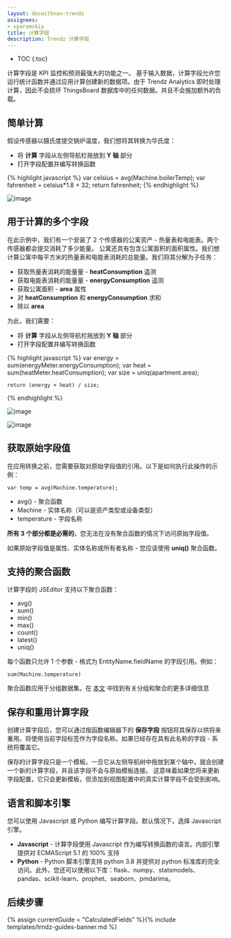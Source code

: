```yaml
---
layout: docwithnav-trendz
assignees:
- vparomskiy
title: 计算字段
description: Trendz 计算字段
---
```


* TOC
{:toc}

计算字段是 KPI 监控和预测最强大的功能之一。
基于输入数据，计算字段允许您运行统计函数并通过应用计算创建新的数据项。由于 Trendz Analytics 即时处理计算，因此不会损坏 ThingsBoard 数据库中的任何数据。并且不会施加额外的负载。


## 简单计算

假设传感器以摄氏度提交锅炉温度，我们想将其转换为华氏度：

* 将 **计算** 字段从左侧导航栏拖放到 **Y 轴** 部分
* 打开字段配置并编写转换函数

{% highlight javascript %}
    var celsius = avg(Machine.boilerTemp);
    var fahrenheit = celsius*1.8 + 32;
    return fahrenheit;
{% endhighlight %}   

![image](/images/trendz/calculated-simple.png)

## 用于计算的多个字段

在此示例中，我们有一个安装了 2 个传感器的公寓资产 - 热量表和电能表。两个传感器都会提交消耗了多少能量。
公寓还具有包含公寓面积的面积属性。我们想计算公寓中每平方米的热量表和电能表消耗的总能量。我们将其分解为子任务：

* 获取热量表消耗的能量量 - **heatConsumption** 遥测
* 获取电能表消耗的能量量 - **energyConsumption** 遥测
* 获取公寓面积 - **area** 属性
* 对 **heatConsumption** 和 **energyConsumption** 求和
* 除以 **area**

为此，我们需要：
* 将 **计算** 字段从左侧导航栏拖放到 **Y 轴** 部分
* 打开字段配置并编写转换函数  
  
{% highlight javascript %}
    var energy = sum(energyMeter.energyConsumption);
    var heat = sum(heatMeter.heatConsumption);
    var size = uniq(apartment.area);
    
    return (energy + heat) / size;
{% endhighlight %}   

![image](/images/trendz/calculated-complex-config.png)

![image](/images/trendz/calculated-complex-result.png)

## 获取原始字段值

在应用转换之前，您需要获取对原始字段值的引用。以下是如何执行此操作的示例：

```
var temp = avg(Machine.temperature);
```

* avg() - 聚合函数
* Machine - 实体名称（可以是资产类型或设备类型）
* temperature - 字段名称

**所有 3 个部分都是必需的**，您无法在没有聚合函数的情况下访问原始字段值。

如果原始字段值是属性、实体名称或所有者名称 - 您应该使用 **uniq()** 聚合函数。

## 支持的聚合函数

计算字段的 JSEditor 支持以下聚合函数：

* avg()
* sum()
* min()
* max()
* count()
* latest()
* uniq()

每个函数只允许 1 个参数 - 格式为 EntityName.fieldName 的字段引用。例如：

```
sum(Machine.temperature)
```

聚合函数应用于分组数据集。在 [本文](/docs/trendz/data-grouping-aggregation/) 中找到有关分组和聚合的更多详细信息

## 保存和重用计算字段

创建计算字段后，您可以通过按函数编辑器下的 **保存字段** 按钮将其保存以供将来重用。将使用当前字段标签作为字段名称。如果已经存在具有此名称的字段 - 系统将覆盖它。

保存的计算字段只是一个模板。一旦它从左侧导航树中拖放到某个轴中，就会创建一个新的计算字段，并且该字段不会与原始模板连接。
这意味着如果您将来更新字段配置，它只会更新模板，但添加到视图配置中的真实计算字段不会受到影响。

## 语言和脚本引擎

您可以使用 Javascript 或 Python 编写计算字段。默认情况下，选择 Javascript 引擎。

* **Javascript** - 计算字段使用 Javascript 作为编写转换函数的语言。内部引擎提供对 ECMAScript 5.1 的 100% 支持
* **Python** - Python 脚本引擎支持 python 3.8 并提供对 python 标准库的完全访问。此外，您还可以使用以下库：flask、numpy、statsmodels、pandas、scikit-learn、prophet、seaborn、pmdarima。

## 后续步骤

{% assign currentGuide = "CalculatedFields" %}{% include templates/trndz-guides-banner.md %}